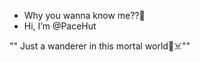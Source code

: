 - Why you wanna know me??🗿
- Hi, I’m @PaceHut 
   
 "" Just a wanderer in this mortal world🗿☠️""
<!---
PaceHut/Pacehut-calci is a ✨ special ✨ repository because its `README.md` (this file) appears on your GitHub profile.
You can click the Preview link to take a look at your changes.
--->
